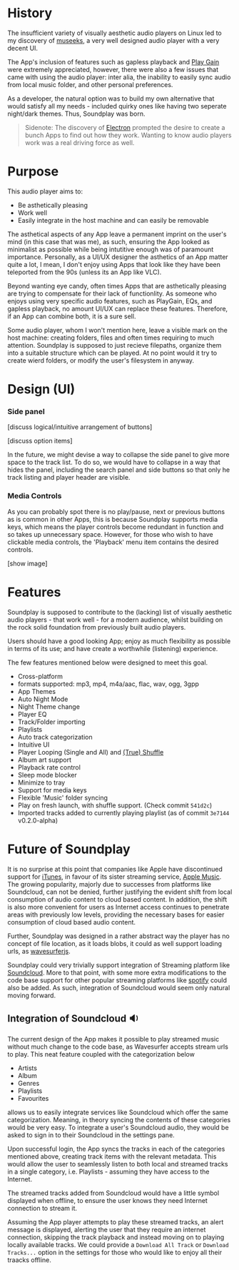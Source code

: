 # History

The insufficient variety of visually aesthetic audio players on Linux led to my discovery of [museeks](https://museeks.io), a very well designed audio player with a very decent UI.

The App's inclusion of features such as gapless playback and [Play Gain](http://www.bobulous.org.uk/misc/Replay-Gain.html) were extremely appreciated, however, there were also a few issues that came with using the audio player: inter alia, the inability to easily sync audio from local music folder, and other personal preferences.

As a developer, the natural option was to build my own alternative that would satisfy all my needs - included quirky ones like having two seperate night/dark themes. Thus, Soundplay was born.

> Sidenote: The discovery of [Electron](https://electronjs.org) prompted the desire to create a bunch Apps to find out how they work. Wanting to know audio players work was a real driving force as well.

# Purpose

This audio player aims to:

- Be asthetically pleasing
- Work well
- Easily integrate in the host machine and can easily be removable

The asthetical aspects of any App leave a permanent imprint on the user's mind (in this case that was me), as such, ensuring the App looked as minimalist as possible while being intutitive enough was of paramount importance. Personally, as a UI/UX designer the asthetics of an App matter quite a lot, I mean, I don't enjoy using Apps that look like they have been teleported from the 90s (unless its an App like VLC).

Beyond wanting eye candy, often times Apps that are asthetically pleasing are trying to compensate for their lack of functionlity. As someone who enjoys using very specific audio features, such as PlayGain, EQs, and gapless playback, no amount UI/UX can replace these features. Therefore, if an App can combine both, it is a sure sell.

Some audio player, whom I won't mention here, leave a visible mark on the host machine: creating folders, files and often times requiring to much attention. Soundplay is supposed to just recieve filepaths, organize them into a suitable structure which can be played. At no point would it try to create wierd folders, or modify the user's filesystem in anyway.

# Design (UI)

### Side panel

[discuss logical/intuitive arrangement of buttons]

[discuss option items]

In the future, we might devise a way to collapse the side panel to give more space to the track list. To do so, we would have to collapse in a way that hides the panel, including the search panel and side buttons so that only he track listing and player header are visible.

### Media Controls

As you can probably spot there is no play/pause, next or previous buttons as is common in other Apps, this is because Soundplay supports media keys, which means the player controls become redundant in function and so takes up unnecessary space. However, for those who wish to have clickable media controls, the 'Playback' menu item contains the desired controls.

[show image]

# Features

Soundplay is supposed to contribute to the (lacking) list of visually aesthetic audio players - that work well - for a modern audience, whilst building on the rock solid foundation from previously built audio players.

Users should have a good looking App; enjoy as much flexibility as possible in terms of its use; and have create a worthwhile (listening) experience.

The few features mentioned below were designed to meet this goal.

- Cross-platform 
- formats supported: mp3, mp4, m4a/aac, flac, wav, ogg, 3gpp
- App Themes
- Auto Night Mode
- Night Theme change
- Player EQ
- Track/Folder importing
- Playlists
- Auto track categorization
- Intuitive UI
- Player Looping (Single and All) and [(True) Shuffle](./docs/Dev%20Handbook#shuffle)
- Album art support
- Playback rate control
- Sleep mode blocker
- Minimize to tray
- Support for media keys
- Flexible 'Music' folder syncing
- Play on fresh launch, with shuffle support. (Check commit `541d2c`)
- Imported tracks added to currently playing playlist (as of commit `3e7144` v0.2.0-alpha)


# Future of Soundplay

It is no surprise at this point that companies like Apple have discontinued support for [iTunes](https://apple.com/itunes), in favour of its sister streaming service, [Apple Music](https://apple.com/music). The growing popularity, majorly due to successes from platforms like Soundcloud, can not be denied, further justifying the evident shift from local consumption of audio content to cloud based content. In addition, the shift is also more convenient for users as Internet access continues to penetrate areas with previously low levels, providing the necessary bases for easier consumption of cloud based audio content.

Further, Soundplay was designed in a rather abstract way the player has no concept of file location, as it loads blobs, it could as well support loading urls, as [wavesurferjs](https://wavesurfejs.org).

Soundplay could very trivially support integration of Streaming platform like [Soundcloud](https://soundcloud.io). More to that point, with some more extra modifications to the code base support for other popular streaming platforms like [spotify](https://spotify.com) could also be added. As such, integration of Soundcloud would seem only natural moving forward.

## Integration of Soundcloud :sound:

The current design of the App makes it possible to play streamed music without much change to the code base, as Wavesurfer accepts stream urls to play. This neat feature coupled with the categorization below

- Artists
- Album
- Genres
- Playlists
- Favourites

allows us to easily integrate services like Soundcloud which offer the same categorization. Meaning, in theory syncing the contents of these categories would be very easy. To integrate a user's Soundcloud audio, they would be asked to sign in to their Soundcloud in the settings pane. 

Upon successful login, the App syncs the tracks in each of the categories mentioned above, creating track items with the relevant metadata. This would allow the user to seamlessly listen to both local and streamed tracks in a single category, i.e. Playlists - assuming they have access to the Internet. 

The streamed tracks added from Soundcloud would have a little symbol displayed when offline, to ensure the user knows they need Internet connection to stream it.

Assuming the App player attempts to play these streamed tracks, an alert message is displayed, alerting the user that they require an internet connection, skipping the track playback and instead moving on to playing locally available tracks. We could provide a `Download All Track` or `Download Tracks...` option in the settings for those who would like to enjoy all their traacks offline.
